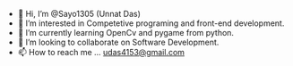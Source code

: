 - 👋 Hi, I’m @Sayo1305 (Unnat Das)
- 👀 I’m interested in Competetive programing and front-end development.
- 🌱 I’m currently learning OpenCv and pygame from python.
- 💞️ I’m looking to collaborate on Software Development.
- 📫 How to reach me ... udas4153@gmail.com

<!---
Sayo1305/Sayo1305 is a ✨ special ✨ repository because its `README.md` (this file) appears on your GitHub profile.
You can click the Preview link to take a look at your changes.
--->

